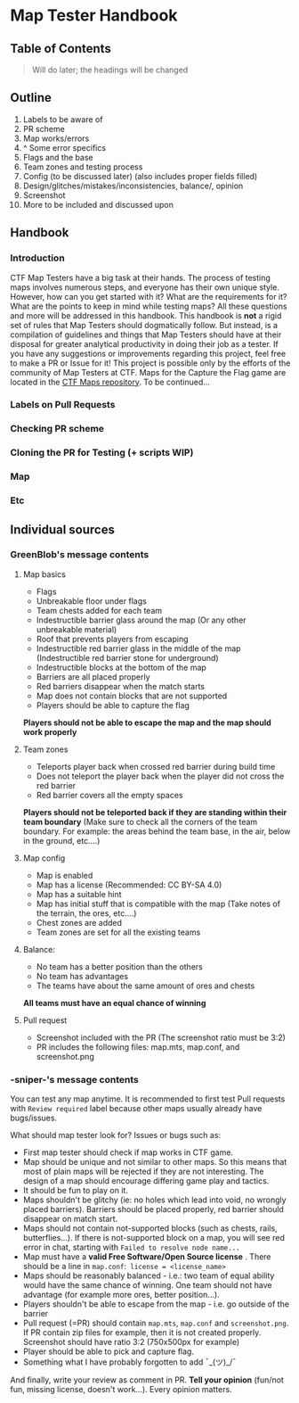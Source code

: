 # Map Tester Handbook
## Table of Contents
> Will do later; the headings will be changed
## Outline
1. Labels to be aware of
2. PR scheme
3. Map works/errors
4. ^ Some error specifics
5. Flags and the base
6. Team zones and testing process
7. Config (to be discussed later) (also includes proper fields filled)
8. Design/glitches/mistakes/inconsistencies, balance/, opinion
9. Screenshot 
10. More to be included and discussed upon

## Handbook
### Introduction
CTF Map Testers have a big task at their hands. The process of testing maps involves numerous steps, and everyone has their own unique style. However, how can you get started with it? What are the requirements for it? What are the points to keep in mind while testing maps? All these questions and more will be addressed in this handbook. This handbook is **not** a rigid set of rules that Map Testers should dogmatically follow. But instead, is a compilation of guidelines and things that Map Testers should have at their disposal for greater analytical productivity in doing their job as a tester. If you have any suggestions or improvements regarding this project, feel free to make a PR or Issue for it! This project is possible only by the efforts of the community of Map Testers at CTF.
Maps for the Capture the Flag game are located in the [CTF Maps repository](https://github.com/mt-CTF/maps). To be continued... 
### Labels on Pull Requests
### Checking PR scheme
### Cloning the PR for Testing (+ scripts WIP)
### Map
### Etc

## Individual sources
### GreenBlob's message contents 
1. Map basics
    * Flags
    * Unbreakable floor under flags
    * Team chests added for each team
    * Indestructible barrier glass around the map (Or any other unbreakable material)
    * Roof that prevents players from escaping
    * Indestructible red barrier glass in the middle of the map (Indestructible red barrier stone for underground)
    * Indestructible blocks at the bottom of the map
    * Barriers are all placed properly
    * Red barriers disappear when the match starts
    * Map does not contain blocks that are not supported
    * Players should be able to capture the flag
    
    **Players should not be able to escape the map and the map should work properly**

2. Team zones
    * Teleports player back when crossed red barrier during build time
    * Does not teleport the player back when the player did not cross the red barrier
    * Red barrier covers all the empty spaces
    
    **Players should not be teleported back if they are standing within their team boundary**
    (Make sure to check all the corners of the team boundary. For example: the areas behind the team base, in the air, below in the ground, etc....)

3. Map config
    * Map is enabled
    * Map has a license (Recommended: CC BY-SA 4.0)
    * Map has a suitable hint
    * Map has initial stuff that is compatible with the map (Take notes of the terrain, the ores, etc....)
    * Chest zones are added
    * Team zones are set for all the existing teams

4. Balance:
    * No team has a better position than the others
    * No team has advantages
    * The teams have about the same amount of ores and chests

   **All teams must have an equal chance of winning**

5. Pull request
    * Screenshot included with the PR (The screenshot ratio must be 3:2)
    * PR includes the following files: map.mts, map.conf, and screenshot.png

### -sniper-'s message contents
You can test any map anytime. It is recommended to first test Pull requests with `Review required` label because other maps usually already have bugs/issues.

What should map tester look for? Issues or bugs such as:

- First map tester should check if map works in CTF game.
- Map should be unique and not similar to other maps. So this means that most of plain maps will be rejected if they are not interesting. The design of a map should encourage differing game play and tactics.
- It should be fun to play on it.
- Maps shouldn't be glitchy (ie: no holes which lead into void, no wrongly placed barriers). Barriers should be placed properly, red barrier should disappear on match start.
- Maps should not contain not-supported blocks (such as chests, rails, butterflies...). If there is not-supported block on a map, you will see red error in chat, starting with `Failed to resolve node name...`
- Map must have a **valid Free Software/Open Source license** . There should be a line in `map.conf`:` license = <license_name>`
- Maps should be reasonably balanced - i.e.: two team of equal ability would have the same chance of winning. One team should not have advantage (for example more ores, better position...).
- Players shouldn't be able to escape from the map - i.e. go outside of the barrier
- Pull request (=PR) should contain `map.mts`, `map.conf` and `screenshot.png`. If PR contain zip files for example, then it is not created properly. Screenshot should have ratio 3:2 (750x500px for example)
- Player should be able to pick and capture flag.
- Something what I have probably forgotten to add ¯\_(ツ)_/¯

And finally, write your review as comment in PR. **Tell your opinion** (fun/not fun, missing license, doesn't work...). Every opinion matters.

